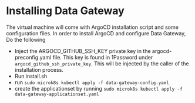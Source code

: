 # Installing Data Gateway
The virtual machine will come with ArgoCD installation script and some configuration files. In order to install ArgoCD and configure Data Gateway, Do the following
- Inject the ARGOCD_GITHUB_SSH_KEY private key in the argocd-preconfig.yaml file. This key is found in 1Password under `argocd_github_ssh_private_key`. This will be injected by the caller of the installation process.
- Run install.sh
- run `sudo microk8s kubectl apply -f data-gateway-config.yaml`
- create the applicationset by running `sudo microk8s kubectl apply -f data-gateway-applicationset.yaml` 
